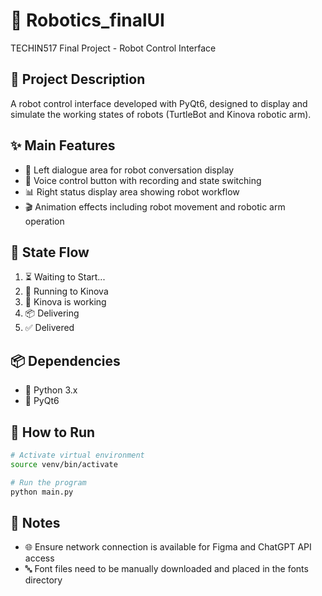 # 🤖 Robotics_finalUI

TECHIN517 Final Project - Robot Control Interface

## 🎯 Project Description
A robot control interface developed with PyQt6, designed to display and simulate the working states of robots (TurtleBot and Kinova robotic arm).

## ✨ Main Features
- 💬 Left dialogue area for robot conversation display
- 🎤 Voice control button with recording and state switching
- 📊 Right status display area showing robot workflow
- 🎬 Animation effects including robot movement and robotic arm operation


## 🔄 State Flow
1. ⏳ Waiting to Start...
2. 🏃 Running to Kinova
3. 🤖 Kinova is working
4. 📦 Delivering
5. ✅ Delivered

## 📦 Dependencies
- 🐍 Python 3.x
- 🎨 PyQt6

## 🚀 How to Run
```bash
# Activate virtual environment
source venv/bin/activate

# Run the program
python main.py
```


## 📝 Notes

- 🌐 Ensure network connection is available for Figma and ChatGPT API access
- 🔤 Font files need to be manually downloaded and placed in the fonts directory 